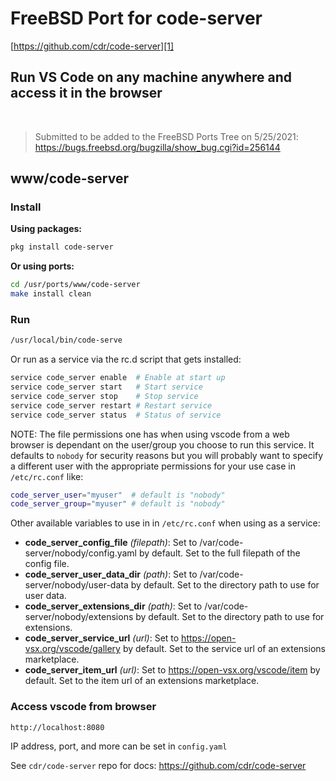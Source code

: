 # FreeBSD Port for code-server

[https://github.com/cdr/code-server][1]

## Run VS Code on any machine anywhere and access it in the browser

</br>

> Submitted to be added to the FreeBSD Ports Tree on 5/25/2021: https://bugs.freebsd.org/bugzilla/show_bug.cgi?id=256144

## **www/code-server**

### **Install**

**Using packages:**

```sh
pkg install code-server
```

**Or using ports:**

```sh
cd /usr/ports/www/code-server
make install clean
```

### **Run**

```sh
/usr/local/bin/code-serve
```

Or run as a service via the rc.d script that gets installed:

```sh
service code_server enable  # Enable at start up
service code_server start   # Start service
service code_server stop    # Stop service
service code_server restart # Restart service
service code_server status  # Status of service
```

NOTE:
 The file permissions one has when using vscode from a web browser is dependant
on the user/group you choose to run this service. It defaults to `nobody` for
security reasons but you will probably want to specify a different user with
the appropriate permissions for your use case in `/etc/rc.conf` like:

```sh
code_server_user="myuser"  # default is "nobody"
code_server_group="myuser" # default is "nobody"
```

Other available variables to use in in `/etc/rc.conf` when using as a service:

- **code_server_config_file** *(filepath)*: Set to /var/code-server/nobody/config.yaml by default. Set to the full filepath of the config file.
- **code_server_user_data_dir** *(path)*: Set to /var/code-server/nobody/user-data by default. Set to the directory path to use for user data.
- **code_server_extensions_dir** *(path)*: Set to /var/code-server/nobody/extensions by default. Set to the directory path to use for extensions.
- **code_server_service_url** *(url)*: Set to https://open-vsx.org/vscode/gallery by default. Set to the service url of an extensions marketplace.
- **code_server_item_url** *(url)*: Set to https://open-vsx.org/vscode/item by default. Set to the item url of an extensions marketplace.

### **Access vscode from browser**

`http://localhost:8080`

IP address, port, and more can be set in `config.yaml`

See `cdr/code-server` repo for docs: https://github.com/cdr/code-server

[1]: https://github.com/cdr/code-server
